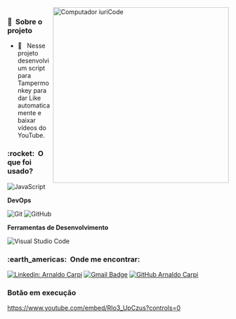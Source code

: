 <img src="https://github.com/arnaldocarpi/Like-Automatico-YouTube/blob/main/imagens/youtube-4522243-3764344.png" min-width="400px" max-width="400px" width="400px" align="right" alt="Computador iuriCode">

<h3> 🚧 &nbsp;Sobre o projeto </h3>

- 🤔 &nbsp; Nesse projeto desenvolvi um script para Tampermonkey para dar Like automaticamente e baixar vídeos do YouTube.

<h3> :rocket: &nbsp;O que foi usado? </h3>

  ![JavaScript](https://img.shields.io/badge/-JavaScript-333333?style=flat&logo=javascript)

**DevOps**

  ![Git](https://img.shields.io/badge/-Git-333333?style=flat&logo=git)
  ![GitHub](https://img.shields.io/badge/-GitHub-333333?style=flat&logo=github)

**Ferramentas de Desenvolvimento**

  ![Visual Studio Code](https://img.shields.io/badge/-Visual%20Studio%20Code-333333?style=flat&logo=visual-studio-code&logoColor=007ACC)

<h3> :earth_americas: &nbsp;Onde me encontrar: </h3> 

[![Linkedin: Arnaldo Carpi](https://img.shields.io/badge/-arnaldocarpi-blue?style=flat-square&logo=Linkedin&logoColor=white&link=https://www.linkedin.com/in/arnaldocarpi)](https://www.linkedin.com/in/arnaldocarpi)
[![Gmail Badge](https://img.shields.io/badge/-arnaldo.carpi@icloud.com-006bed?style=flat-square&logo=apple&logoColor=white&link=mailto:arnaldo.carpi@icloud.com)](mailto:arnaldo.carpi@icloud.com)
[![GitHub Arnaldo Carpi]( https://img.shields.io/github/followers/VanessaSwerts?label=follow&style=social)](https://github.com/arnaldocarpi)

<h3>Botão em execução</h3>

https://www.youtube.com/embed/RIo3_UpCzus?controls=0
